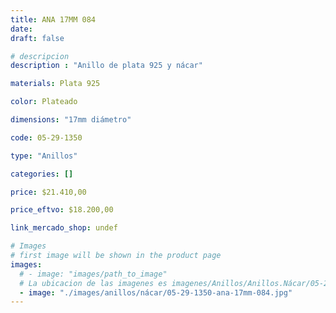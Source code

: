 ```yaml
---
title: ANA 17MM 084
date: 
draft: false

# descripcion
description : "Anillo de plata 925 y nácar"

materials: Plata 925

color: Plateado

dimensions: "17mm diámetro"

code: 05-29-1350

type: "Anillos"

categories: []

price: $21.410,00

price_eftvo: $18.200,00

link_mercado_shop: undef

# Images
# first image will be shown in the product page
images:
  # - image: "images/path_to_image"
  # La ubicacion de las imagenes es imagenes/Anillos/Anillos.Nácar/05-29-1350-ana-17mm-084
  - image: "./images/anillos/nácar/05-29-1350-ana-17mm-084.jpg"
---
```

